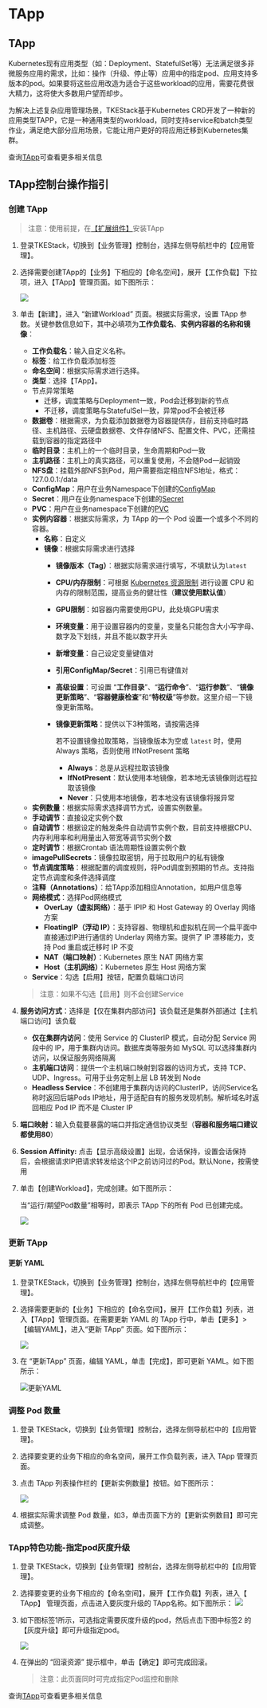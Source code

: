 # TApp

## TApp

Kubernetes现有应用类型（如：Deployment、StatefulSet等）无法满足很多非微服务应用的需求，比如：操作（升级、停止等）应用中的指定pod、应用支持多版本的pod。如果要将这些应用改造为适合于这些workload的应用，需要花费很大精力，这将使大多数用户望而却步。

为解决上述复杂应用管理场景，TKEStack基于Kubernetes CRD开发了一种新的应用类型TAPP，它是一种通用类型的workload，同时支持service和batch类型作业，满足绝大部分应用场景，它能让用户更好的将应用迁移到Kubernetes集群。

查询[TApp](../../../../chan-pin-te-se-gong-neng/tapp.md)可查看更多相关信息

## TApp控制台操作指引

### 创建 TApp

> 注意：使用前提，在[【扩展组件】](../../../ping-tai-guan-li-kong-zhi-tai/kuo-zhan-zu-jian.md)安装TApp

1. 登录TKEStack，切换到【业务管理】控制台，选择左侧导航栏中的【应用管理】。
2. 选择需要创建TApp的【业务】下相应的【命名空间】，展开【工作负载】下拉项，进入【TApp】管理页面。如下图所示：

   ![](../../../../.gitbook/assets/tapp-1.png)

3. 单击【新建】，进入 “新建Workload” 页面。根据实际需求，设置 TApp 参数。关键参数信息如下，其中必填项为**工作负载名**、**实例内容器的名称和镜像**：

   * **工作负载名**：输入自定义名称。
   * **标签**：给工作负载添加标签
   * **命名空间**：根据实际需求进行选择。
   * **类型**：选择【TApp】。
   * 节点异常策略
     * 迁移，调度策略与Deployment一致，Pod会迁移到新的节点
     * 不迁移，调度策略与StatefulSel一致，异常pod不会被迁移
   * **数据卷**：根据需求，为负载添加数据卷为容器提供存，目前支持临时路径、主机路径、云硬盘数据卷、文件存储NFS、配置文件、PVC，还需挂载到容器的指定路径中
   * **临时目录**：主机上的一个临时目录，生命周期和Pod一致
   * **主机路径**：主机上的真实路径，可以重复使用，不会随Pod一起销毁
   * **NFS盘**：挂载外部NFS到Pod，用户需要指定相应NFS地址，格式：127.0.0.1:/data
   * **ConfigMap**：用户在业务Namespace下创建的[ConfigMap](../pei-zhi-guan-li/configmap.md)
   * **Secret**：用户在业务namespace下创建的[Secret](../pei-zhi-guan-li/secret.md)
   * **PVC**：用户在业务namespace下创建的[PVC](../cun-chu/pv-he-pvc.md)
   * **实例内容器**：根据实际需求，为 TApp 的一个 Pod 设置一个或多个不同的容器。
     * **名称**：自定义
     * **镜像**：根据实际需求进行选择
       * **镜像版本（Tag）**：根据实际需求进行填写，不填默认为`latest`
       * **CPU/内存限制**：可根据 [Kubernetes 资源限制](https://kubernetes.io/docs/concepts/configuration/manage-compute-resources-container/) 进行设置 CPU 和内存的限制范围，提高业务的健壮性（**建议使用默认值**）
       * **GPU限制**：如容器内需要使用GPU，此处填GPU需求
       * **环境变量**：用于设置容器内的变量，变量名只能包含大小写字母、数字及下划线，并且不能以数字开头
       * **新增变量**：自己设定变量键值对
       * **引用ConfigMap/Secret**：引用已有键值对
       * **高级设置**：可设置 “**工作目录**”、“**运行命令**”、“**运行参数**”、“**镜像更新策略**”、“**容器健康检查**”和“**特权级**”等参数。这里介绍一下镜像更新策略。
       * **镜像更新策略**：提供以下3种策略，请按需选择

         若不设置镜像拉取策略，当镜像版本为空或 `latest` 时，使用 Always 策略，否则使用 IfNotPresent 策略

         * **Always**：总是从远程拉取该镜像
         * **IfNotPresent**：默认使用本地镜像，若本地无该镜像则远程拉取该镜像
         * **Never**：只使用本地镜像，若本地没有该镜像将报异常
   * **实例数量**：根据实际需求选择调节方式，设置实例数量。
   * **手动调节**：直接设定实例个数
   * **自动调节**：根据设定的触发条件自动调节实例个数，目前支持根据CPU、内存利用率和利用量出入带宽等调节实例个数
   * **定时调节**：根据Crontab 语法周期性设置实例个数
   * **imagePullSecrets**：镜像拉取密钥，用于拉取用户的私有镜像
   * **节点调度策略**：根据配置的调度规则，将Pod调度到预期的节点。支持指定节点调度和条件选择调度
   * **注释（Annotations）**：给TApp添加相应Annotation，如用户信息等
   * **网络模式**：选择Pod网络模式
     * **OverLay（虚拟网络）**：基于 IPIP 和 Host Gateway 的 Overlay 网络方案
     * **FloatingIP（浮动 IP）**：支持容器、物理机和虚拟机在同一个扁平面中直接通过IP进行通信的 Underlay 网络方案。提供了 IP 漂移能力，支持 Pod 重启或迁移时 IP 不变
     * **NAT（端口映射）**：Kubernetes 原生 NAT 网络方案
     * **Host（主机网络）**：Kubernetes 原生 Host 网络方案
   * **Service**：勾选【启用】按钮，配置负载端口访问

   > 注意：如果不勾选【启用】则不会创建Service

4. **服务访问方式**：选择是【仅在集群内部访问】该负载还是集群外部通过【主机端口访问】该负载
   * **仅在集群内访问**：使用 Service 的 ClusterIP 模式，自动分配 Service 网段中的 IP，用于集群内访问。数据库类等服务如 MySQL 可以选择集群内访问，以保证服务网络隔离
   * **主机端口访问**：提供一个主机端口映射到容器的访问方式，支持 TCP、UDP、Ingress。可用于业务定制上层 LB 转发到 Node
   * **Headless Service**：不创建用于集群内访问的ClusterIP，访问Service名称时返回后端Pods IP地址，用于适配自有的服务发现机制。解析域名时返回相应 Pod IP 而不是 Cluster IP
5. **端口映射**：输入负载要暴露的端口并指定通信协议类型（**容器和服务端口建议都使用80**）
6. **Session Affinity:** 点击【显示高级设置】出现，会话保持，设置会话保持后，会根据请求IP把请求转发给这个IP之前访问过的Pod。默认None，按需使用
7. 单击【创建Workload】，完成创建。如下图所示：

   当“运行/期望Pod数量”相等时，即表示 TApp 下的所有 Pod 已创建完成。

   ![](../../../../.gitbook/assets/tapp-2.png)

### 更新 TApp

#### 更新 YAML

1. 登录TKEStack，切换到【业务管理】控制台，选择左侧导航栏中的【应用管理】。 
2. 选择需要更新的【业务】下相应的【命名空间】，展开【工作负载】列表，进入【TApp】管理页面。在需要更新 YAML 的 TApp 行中，单击【更多】&gt;【编辑YAML】，进入“更新 TApp” 页面。如下图所示：

   ![](../../../../.gitbook/assets/tapp-3.png)

3. 在 “更新TApp” 页面，编辑 YAML，单击【完成】，即可更新 YAML。如下图所示：

   ![&#x66F4;&#x65B0;YAML](../../../../.gitbook/assets/tapp-4.png)

### 调整 Pod 数量

1. 登录 TKEStack，切换到【业务管理】控制台，选择左侧导航栏中的【应用管理】。
2. 选择要变更的业务下相应的命名空间，展开工作负载列表，进入 TApp 管理页面。
3. 点击 TApp 列表操作栏的【更新实例数量】按钮。如下图所示：

   ![](../../../../.gitbook/assets/tapp-5.png)

4. 根据实际需求调整 Pod 数量，如3，单击页面下方的【更新实例数目】即可完成调整。

### TApp特色功能-指定pod灰度升级

1. 登录 TKEStack，切换到【业务管理】控制台，选择左侧导航栏中的【应用管理】。
2. 选择要变更的业务下相应的【命名空间】，展开【工作负载】列表，进入【 TApp】 管理页面，点击进入要灰度升级的 TApp名称。如下图所示： ![](../../../../.gitbook/assets/tapp-6.png)
3. 如下图标签1所示，可选指定需要灰度升级的pod，然后点击下图中标签2 的【灰度升级】即可升级指定pod。

   ![](../../../../.gitbook/assets/tapp-7.png)

4. 在弹出的 “回滚资源” 提示框中，单击【确定】即可完成回滚。

   > 注意：此页面同时可完成指定Pod监控和删除

查询[TApp](https://github.com/PatrickLai7528/docs/tree/367ed6036bfdb372201d6e1790cdfffbf16b6ac6/docs/zh/features/tapp.md)可查看更多相关信息

